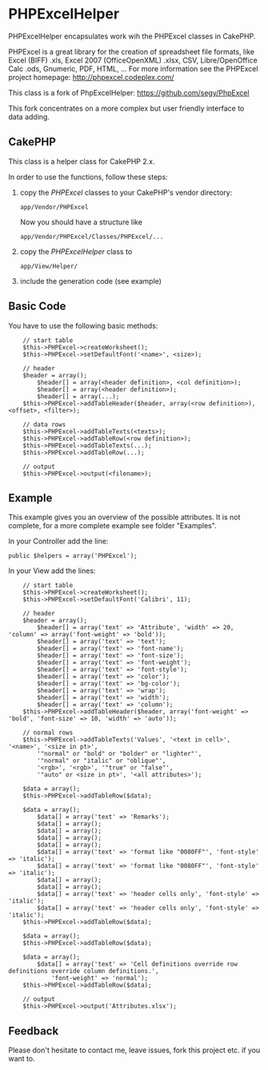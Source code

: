 # PHPExcelHelper

PHPExcelHelper encapsulates work wih the PHPExcel classes in CakePHP.

PHPExcel is a great library for the creation of spreadsheet file formats, like Excel (BIFF) .xls, Excel 2007 (OfficeOpenXML) .xlsx, CSV, Libre/OpenOffice Calc .ods, Gnumeric, PDF, HTML, ...
For more information see the PHPExcel project homepage: http://phpexcel.codeplex.com/

This class is a fork of PhpExcelHelper: <https://github.com/segy/PhpExcel>

This fork concentrates on a more complex but user friendly interface to data adding.

## CakePHP

This class is a helper class for CakePHP 2.x.

In order to use the functions, follow these steps:

1. copy the *PHPExcel* classes to your CakePHP's vendor directory:

	`app/Vendor/PHPExcel`

	Now you should have a structure like

	`app/Vendor/PHPExcel/Classes/PHPExcel/...`
2. copy the *PHPExcelHelper* class to

	`app/View/Helper/`
3. include the generation code (see example)

## Basic Code

You have to use the following basic methods:

		// start table
		$this->PHPExcel->createWorksheet();
		$this->PHPExcel->setDefaultFont('<name>', <size>);

		// header
		$header = array();
			$header[] = array(<header definition>, <col definition>);
			$header[] = array(<header definition>);
			$header[] = array(...);
		$this->PHPExcel->addTableHeader($header, array(<row definition>), <offset>, <filter>);

		// data rows
		$this->PHPExcel->addTableTexts(<texts>);
		$this->PHPExcel->addTableRow(<row definition>);
		$this->PHPExcel->addTableTexts(...);
		$this->PHPExcel->addTableRow(...);

		// output
		$this->PHPExcel->output(<filename>);

## Example

This example gives you an overview of the possible attributes.
It is not complete, for a more complete example see folder "Examples".

In your Controller add the line:

	public $helpers = array('PHPExcel');

In your View add the lines:

		// start table
		$this->PHPExcel->createWorksheet();
		$this->PHPExcel->setDefaultFont('Calibri', 11);

		// header
		$header = array();
			$header[] = array('text' => 'Attribute', 'width' => 20, 'column' => array('font-weight' => 'bold'));
			$header[] = array('text' => 'text');
			$header[] = array('text' => 'font-name');
			$header[] = array('text' => 'font-size');
			$header[] = array('text' => 'font-weight');
			$header[] = array('text' => 'font-style');
			$header[] = array('text' => 'color');
			$header[] = array('text' => 'bg-color');
			$header[] = array('text' => 'wrap');
			$header[] = array('text' => 'width');
			$header[] = array('text' => 'column');
		$this->PHPExcel->addTableHeader($header, array('font-weight' => 'bold', 'font-size' => 10, 'width' => 'auto'));

		// normal rows
		$this->PHPExcel->addTableTexts('Values', '<text in cell>', '<name>', '<size in pt>',
			'"normal" or "bold" or "bolder" or "lighter"',
			'"normal" or "italic" or "oblique"',
			'<rgb>', '<rgb>', '"true" or "false"',
			'"auto" or <size in pt>', '<all attributes>');

		$data = array();
		$this->PHPExcel->addTableRow($data);

		$data = array();
			$data[] = array('text' => 'Remarks');
			$data[] = array();
			$data[] = array();
			$data[] = array();
			$data[] = array();
			$data[] = array('text' => 'format like "0080FF"', 'font-style' => 'italic');
			$data[] = array('text' => 'format like "0080FF"', 'font-style' => 'italic');
			$data[] = array();
			$data[] = array();
			$data[] = array('text' => 'header cells only', 'font-style' => 'italic');
			$data[] = array('text' => 'header cells only', 'font-style' => 'italic');
		$this->PHPExcel->addTableRow($data);

		$data = array();
		$this->PHPExcel->addTableRow($data);

		$data = array();
			$data[] = array('text' => 'Cell definitions override row definitions override column definitions.',
				'font-weight' => 'normal');
		$this->PHPExcel->addTableRow($data);

		// output
		$this->PHPExcel->output('Attributes.xlsx');

## Feedback

Please don't hesitate to contact me, leave issues, fork this project etc. if you want to.

